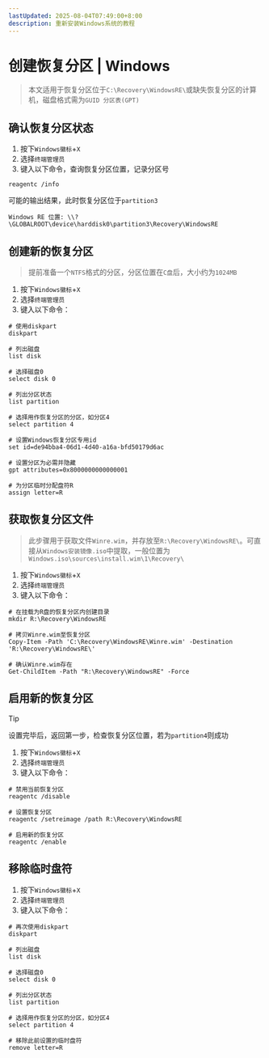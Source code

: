 ```yaml
---
lastUpdated: 2025-08-04T07:49:00+8:00
description: 重新安装Windows系统的教程
---
```


# 创建恢复分区 | Windows

> 本文适用于恢复分区位于`C:\Recovery\WindowsRE\`或缺失恢复分区的计算机，磁盘格式需为`GUID 分区表(GPT)`

## 确认恢复分区状态

1. 按下`Windows徽标`+`X`
2. 选择`终端管理员`
3. 键入以下命令，查询恢复分区位置，记录分区号

```shell
reagentc /info
```

可能的输出结果，此时恢复分区位于`partition3`

```ansi
Windows RE 位置: \\?\GLOBALROOT\device\harddisk0\partition3\Recovery\WindowsRE
```

## 创建新的恢复分区

> 提前准备一个`NTFS`格式的分区，分区位置在`C盘`后，大小约为`1024MB`

1. 按下`Windows徽标`+`X`
2. 选择`终端管理员`
3. 键入以下命令：

```shell{14}
# 使用diskpart
diskpart

# 列出磁盘
list disk

# 选择磁盘0
select disk 0

# 列出分区状态
list partition

# 选择用作恢复分区的分区，如分区4
select partition 4

# 设置Windows恢复分区专用id
set id=de94bba4-06d1-4d40-a16a-bfd50179d6ac

# 设置分区为必需并隐藏
gpt attributes=0x8000000000000001

# 为分区临时分配盘符R
assign letter=R
```

## 获取恢复分区文件

> 此步骤用于获取文件`Winre.wim`，并存放至`R:\Recovery\WindowsRE\`。可直接从`Windows安装镜像.iso`中提取，一般位置为`Windows.iso\sources\install.wim\1\Recovery\`

1. 按下`Windows徽标`+`X`
2. 选择`终端管理员`
3. 键入以下命令：

```shell
# 在挂载为R盘的恢复分区内创建目录
mkdir R:\Recovery\WindowsRE

# 拷贝Winre.wim至恢复分区
Copy-Item -Path 'C:\Recovery\WindowsRE\Winre.wim' -Destination 'R:\Recovery\WindowsRE\'

# 确认Winre.wim存在
Get-ChildItem -Path "R:\Recovery\WindowsRE" -Force
```

## 启用新的恢复分区

> [!TIP]
> 设置完毕后，返回第一步，检查恢复分区位置，若为`partition4`则成功

1. 按下`Windows徽标`+`X`
2. 选择`终端管理员`
3. 键入以下命令：

```shell
# 禁用当前恢复分区
reagentc /disable

# 设置恢复分区
reagentc /setreimage /path R:\Recovery\WindowsRE

# 启用新的恢复分区
reagentc /enable
```

## 移除临时盘符

1. 按下`Windows徽标`+`X`
2. 选择`终端管理员`
3. 键入以下命令：

```shell{14}
# 再次使用diskpart
diskpart

# 列出磁盘
list disk

# 选择磁盘0
select disk 0

# 列出分区状态
list partition

# 选择用作恢复分区的分区，如分区4
select partition 4

# 移除此前设置的临时盘符
remove letter=R
```
